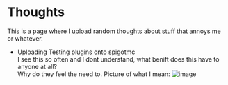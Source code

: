 # Thoughts  
This is a page where I upload random thoughts about stuff that annoys me or whatever.  

* Uploading Testing plugins onto spigotmc  
  I see this so often and I dont understand, what benift does this have to anyone at all?  
  Why do they feel the need to.
  Picture of what I mean:
  ![image](https://user-images.githubusercontent.com/56600481/120909770-6babf380-c670-11eb-99fe-a64beca1af32.png)

